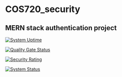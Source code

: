 # COS720_security

## MERN stack authentication project

[![System Uptime](https://img.shields.io/pingpong/uptime/sp_2b59949b563642c28c83a659aebcbdd0)](https://localhost.pingpong.host/)

[![Quality Gate Status](https://sonarcloud.io/api/project_badges/measure?project=LUQMAAN-ABRAM_COS720_security&metric=alert_status)](https://sonarcloud.io/summary/new_code?id=LUQMAAN-ABRAM_COS720_security)

[![Security Rating](https://sonarcloud.io/api/project_badges/measure?project=LUQMAAN-ABRAM_COS720_security&metric=security_rating)](https://sonarcloud.io/summary/new_code?id=LUQMAAN-ABRAM_COS720_security)

[![System Status](https://img.shields.io/pingpong/status/sp_2b59949b563642c28c83a659aebcbdd0)](https://localhost.pingpong.host/)
